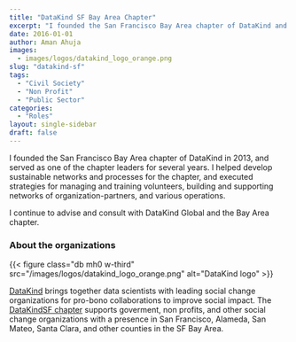 ```yaml
---
title: "DataKind SF Bay Area Chapter"
excerpt: "I founded the San Francisco Bay Area chapter of DataKind and helped develop sustainable networks and processes. I continue to advise and consult with DataKind Global and my home chapter."
date: 2016-01-01
author: Aman Ahuja
images:
  - images/logos/datakind_logo_orange.png
slug: "datakind-sf"
tags:
  - "Civil Society"
  - "Non Profit"
  - "Public Sector"
categories: 
  - "Roles"
layout: single-sidebar
draft: false
---
```

I founded the San Francisco Bay Area chapter of DataKind in 2013, and served as one of the chapter leaders for several years. I helped develop sustainable networks and processes for the chapter, and executed strategies for managing and training volunteers, building and supporting networks of organization-partners, and various operations. 

I continue to advise and consult with DataKind Global and the Bay Area chapter. 


### About the organizations

{{< figure class="db mh0 w-third" src="/images/logos/datakind_logo_orange.png" alt="DataKind logo" >}}

[DataKind](https://www.datakind.org/) brings together data scientists with leading social change organizations for pro-bono collaborations to improve social impact. The [DataKindSF chapter](https://www.datakind.org/chapters/datakind-sf) supports goverment, non profits, and other social change organizations with a presence in San Francisco, Alameda, San Mateo, Santa Clara, and other counties in the SF Bay Area. 


